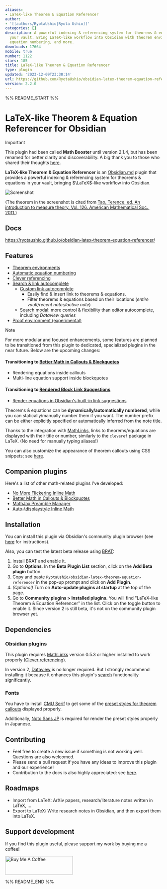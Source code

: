 ```yaml
---
aliases:
- LaTeX-like Theorem & Equation Referencer
author:
- '[[authors/RyotaUshio|Ryota Ushio]]'
categories: []
description: A powerful indexing & referencing system for theorems & equations in
  your vault. Bring LaTeX-like workflow into Obsidian with theorem environments, automatic
  equation numbering, and more.
downloads: 17664
mobile: true
number: 1122
stars: 185
title: LaTeX-like Theorem & Equation Referencer
type: plugin
updated: '2023-12-09T23:30:14'
url: https://github.com/RyotaUshio/obsidian-latex-theorem-equation-referencer
version: 2.2.0
---
```


%% README_START %%

# LaTeX-like Theorem & Equation Referencer for Obsidian

> [!important]
> This plugin had been called **Math Booster** until version 2.1.4, but has been renamed for better clarity and discoverability. A big thank you to those who shared their thoughts [here](https://github.com/RyotaUshio/obsidian-math-booster/issues/210).

**LaTeX-like Theorem & Equation Referencer** is an [Obsidian.md](https://obsidian.md/) plugin that provides a powerful indexing & referencing system for theorems & equations in your vault, bringing $\LaTeX$-like workflow into Obsidian.

![Screenshot](https://raw.githubusercontent.com/RyotaUshio/obsidian-math-booster/1c7b106fcfbddccdcda8451de1c21a094994b686/docs/fig/screenshot.png)

(The theorem in the screenshot is cited from [Tao, Terence, ed. An introduction to measure theory. Vol. 126. American Mathematical Soc., 2011.](https://terrytao.files.wordpress.com/2012/12/gsm-126-tao5-measure-book.pdf))

## Docs

https://ryotaushio.github.io/obsidian-latex-theorem-equation-referencer/

## Features

- [Theorem environments](https://ryotaushio.github.io/obsidian-latex-theorem-equation-referencer/theorem-callouts/theorem-callouts.html)
- [Automatic equation numbering](https://ryotaushio.github.io/obsidian-latex-theorem-equation-referencer/equations.html)
- [Clever referencing](https://ryotaushio.github.io/obsidian-latex-theorem-equation-referencer/clever-referencing.html)
- [Search & link autocomplete](https://ryotaushio.github.io/obsidian-latex-theorem-equation-referencer/search-&-link-autocomplete/search-&-link-autocomplete.html)
  - [Custom link autocomplete](https://ryotaushio.github.io/obsidian-latex-theorem-equation-referencer/search-&-link-autocomplete/custom-link-autocomplete.html)
    - Easily find & insert link to theorems & equations.
    - Filter theorems & equations based on their locations (*entire vault/recent notes/active note*)
  - [Search modal](https://ryotaushio.github.io/obsidian-latex-theorem-equation-referencer/search-&-link-autocomplete/search-modal.html): more control & flexibility than editor autocomplete, including *Dataview queries*
- [Proof environment (experimental)](https://ryotaushio.github.io/obsidian-latex-theorem-equation-referencer/proof-environment.html)

> [!note]
> For more modular and focused enhancements, some features are planned to be transitioned from this plugin to dedicated, specialized plugins in the near future. Below are the upcoming changes:
> 
> #### Transitioning to [**Better Math in Callouts & Blockquotes**](https://github.com/RyotaUshio/obsidian-math-in-callout)
> 
> - Rendering equations inside callouts
> - Multi-line equation support inside blockquotes
> 
> #### Transitioning to [**Rendered Block Link Suggestions**](https://github.com/RyotaUshio/obsidian-rendered-block-link-suggestions)
> 
> - [Render equations in Obsidian's built-in link suggestions](https://ryotaushio.github.io/obsidian-latex-theorem-equation-referencer/search-&-link-autocomplete/enhancing-obsidian's-built-in-link-autocomplete.html)

Theorems & equations can be **dynamically/automatically numbered**, while you can statically/manually number them if you want.
The number prefix can be either explicitly specified or automatically inferred from the note title.

Thanks to the integration with [MathLinks](https://github.com/zhaoshenzhai/obsidian-mathlinks), links to theorems/equations are displayed with their title or number, similarly to the `cleveref` package in LaTeX. (No need for manually typing aliases!)

You can also customize the appearance of theorem callouts using CSS snippets; see [here](https://ryotaushio.github.io/obsidian-latex-theorem-equation-referencer/theorem-callouts/styling.html).

## Companion plugins

Here's a list of other math-related plugins I've developed:

- [No More Flickering Inline Math](https://github.com/RyotaUshio/obsidian-inline-math)
- [Better Math in Callouts & Blockquotes](https://github.com/RyotaUshio/obsidian-math-in-callout)
- [MathJax Preamble Manager](https://github.com/RyotaUshio/obsidian-mathjax-preamble-manager)
- [Auto-\\displaystyle Inline Math](https://github.com/RyotaUshio/obsidian-auto-displaystyle-inline-math)

## Installation

You can install this plugin via Obsidian's community plugin browser (see [here](https://help.obsidian.md/Extending+Obsidian/Community+plugins#Install+a+community+plugin) for instructions).

Also, you can test the latest beta release using [BRAT](https://github.com/TfTHacker/obsidian42-brat):

1.  Install BRAT and enable it.
2.  Go to **Options**. In the **Beta Plugin List** section, click on the **Add Beta plugin** button.
3.  Copy and paste `RyotaUshio/obsidian-latex-theorem-equation-referencer` in the pop-up prompt and click on **Add Plugin**.
4.  _(Optional)_ Turn on **Auto-update plugins at startup** at the top of the page.
5.  Go to **Community plugins > Installed plugins**. You will find "LaTeX-like Theorem & Equation Referencer" in the list. Click on the toggle button to enable it.
Since version 2 is still beta, it's not on the community plugin browser yet.

## Dependencies

### Obsidian plugins

This plugin requires [MathLinks](https://github.com/zhaoshenzhai/obsidian-mathlinks) version 0.5.3 or higher installed to work properly ([Clever referencing](https://ryotaushio.github.io/obsidian-latex-theorem-equation-referencer/clever-referencing.html)).

In version 2, [Dataview](https://github.com/blacksmithgu/obsidian-dataview) is no longer required. But I strongly recommend installing it because it enhances this plugin's [search](https://ryotaushio.github.io/obsidian-latex-theorem-equation-referencer/search-&-link-auto-completion/search-modal.html) functionality significantly.

### Fonts

You have to install [CMU Serif](https://www.cufonfonts.com/font/cmu-serif) to get some of the [preset styles for theorem callouts](https://ryotaushio.github.io/obsidian-latex-theorem-equation-referencer/theorem-callouts/styling.html) displayed properly.

Additionally, [Noto Sans JP](https://fonts.google.com/noto/specimen/Noto+Sans+JP) is required for render the preset styles properly in Japanese.

## Contributing

- Feel free to create a new issue if something is not working well. Questions are also welcomed.
- Please send a pull request if you have any ideas to improve this plugin and our experience!
- Contribution to the docs is also highly appreciated: see [here](https://github.com/RyotaUshio/obsidian-latex-theorem-equation-referencer-docs).

## Roadmaps

- Import from LaTeX: ArXiv papers, research/literature notes written in LaTeX, ...
- Export to LaTeX: Write research notes in Obsidian, and then export them into LaTeX.

## Support development

If you find this plugin useful, please support my work by buying me a coffee!

<a href="https://www.buymeacoffee.com/ryotaushio" target="_blank"><img src="https://cdn.buymeacoffee.com/buttons/v2/default-yellow.png" alt="Buy Me A Coffee" style="height: 60px !important;width: 217px !important;" ></a>


%% README_END %%